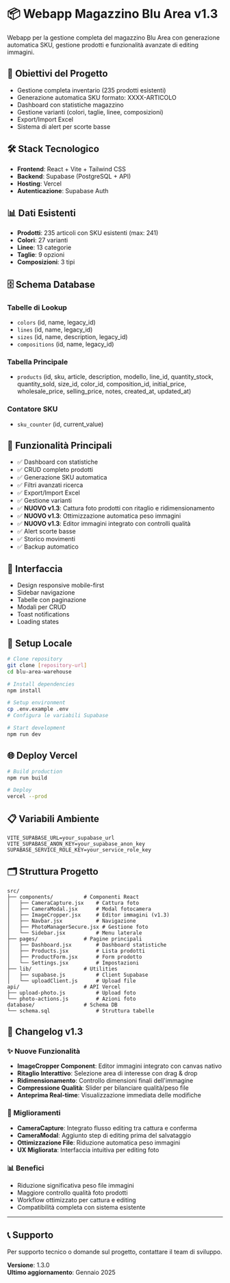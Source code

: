 # 📦 Webapp Magazzino Blu Area v1.3

Webapp per la gestione completa del magazzino Blu Area con generazione automatica SKU, gestione prodotti e funzionalità avanzate di editing immagini.

## 🎯 Obiettivi del Progetto

- Gestione completa inventario (235 prodotti esistenti)
- Generazione automatica SKU formato: XXXX-ARTICOLO
- Dashboard con statistiche magazzino
- Gestione varianti (colori, taglie, linee, composizioni)
- Export/Import Excel
- Sistema di alert per scorte basse

## 🛠️ Stack Tecnologico

- **Frontend**: React + Vite + Tailwind CSS
- **Backend**: Supabase (PostgreSQL + API)
- **Hosting**: Vercel
- **Autenticazione**: Supabase Auth

## 📊 Dati Esistenti

- **Prodotti**: 235 articoli con SKU esistenti (max: 241)
- **Colori**: 27 varianti
- **Linee**: 13 categorie
- **Taglie**: 9 opzioni
- **Composizioni**: 3 tipi

## 🗄️ Schema Database

### Tabelle di Lookup
- `colors` (id, name, legacy_id)
- `lines` (id, name, legacy_id)
- `sizes` (id, name, description, legacy_id)
- `compositions` (id, name, legacy_id)

### Tabella Principale
- `products` (id, sku, article, description, modello, line_id, quantity_stock, quantity_sold, size_id, color_id, composition_id, initial_price, wholesale_price, selling_price, notes, created_at, updated_at)

### Contatore SKU
- `sku_counter` (id, current_value)

## 🚀 Funzionalità Principali

- ✅ Dashboard con statistiche
- ✅ CRUD completo prodotti
- ✅ Generazione SKU automatica
- ✅ Filtri avanzati ricerca
- ✅ Export/Import Excel
- ✅ Gestione varianti
- ✅ **NUOVO v1.3**: Cattura foto prodotti con ritaglio e ridimensionamento
- ✅ **NUOVO v1.3**: Ottimizzazione automatica peso immagini
- ✅ **NUOVO v1.3**: Editor immagini integrato con controlli qualità
- ✅ Alert scorte basse
- ✅ Storico movimenti
- ✅ Backup automatico

## 📱 Interfaccia

- Design responsive mobile-first
- Sidebar navigazione
- Tabelle con paginazione
- Modali per CRUD
- Toast notifications
- Loading states

## 🔧 Setup Locale

```bash
# Clone repository
git clone [repository-url]
cd blu-area-warehouse

# Install dependencies
npm install

# Setup environment
cp .env.example .env
# Configura le variabili Supabase

# Start development
npm run dev
```

## 🌐 Deploy Vercel

```bash
# Build production
npm run build

# Deploy
vercel --prod
```

## 📋 Variabili Ambiente

```env
VITE_SUPABASE_URL=your_supabase_url
VITE_SUPABASE_ANON_KEY=your_supabase_anon_key
SUPABASE_SERVICE_ROLE_KEY=your_service_role_key
```

## 🗂️ Struttura Progetto

```
src/
├── components/          # Componenti React
│   ├── CameraCapture.jsx    # Cattura foto
│   ├── CameraModal.jsx      # Modal fotocamera
│   ├── ImageCropper.jsx     # Editor immagini (v1.3)
│   ├── Navbar.jsx           # Navigazione
│   ├── PhotoManagerSecure.jsx # Gestione foto
│   └── Sidebar.jsx          # Menu laterale
├── pages/               # Pagine principali
│   ├── Dashboard.jsx        # Dashboard statistiche
│   ├── Products.jsx         # Lista prodotti
│   ├── ProductForm.jsx      # Form prodotto
│   └── Settings.jsx         # Impostazioni
├── lib/                 # Utilities
│   ├── supabase.js          # Client Supabase
│   └── uploadClient.js      # Upload file
api/                     # API Vercel
├── upload-photo.js          # Upload foto
└── photo-actions.js         # Azioni foto
database/                # Schema DB
└── schema.sql               # Struttura tabelle
```

## 🔄 Changelog v1.3

### ✨ Nuove Funzionalità
- **ImageCropper Component**: Editor immagini integrato con canvas nativo
- **Ritaglio Interattivo**: Selezione area di interesse con drag & drop
- **Ridimensionamento**: Controllo dimensioni finali dell'immagine
- **Compressione Qualità**: Slider per bilanciare qualità/peso file
- **Anteprima Real-time**: Visualizzazione immediata delle modifiche

### 🔧 Miglioramenti
- **CameraCapture**: Integrato flusso editing tra cattura e conferma
- **CameraModal**: Aggiunto step di editing prima del salvataggio
- **Ottimizzazione File**: Riduzione automatica peso immagini
- **UX Migliorata**: Interfaccia intuitiva per editing foto

### 📊 Benefici
- Riduzione significativa peso file immagini
- Maggiore controllo qualità foto prodotti
- Workflow ottimizzato per cattura e editing
- Compatibilità completa con sistema esistente

---

## 📞 Supporto

Per supporto tecnico o domande sul progetto, contattare il team di sviluppo.

**Versione**: 1.3.0  
**Ultimo aggiornamento**: Gennaio 2025